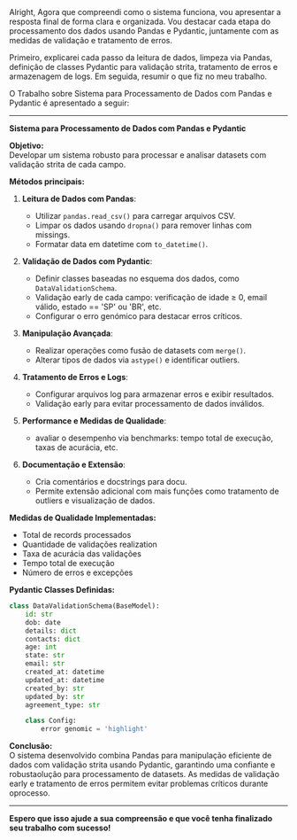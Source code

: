 <think>
Alright, Agora que compreendi como o sistema funciona, vou apresentar a resposta final de forma clara e organizada. Vou destacar cada etapa do processamento dos dados usando Pandas e Pydantic, juntamente com as medidas de validação e tratamento de erros.

Primeiro, explicarei cada passo da leitura de dados, limpeza via Pandas, definição de classes Pydantic para validação strita, tratamento de erros e armazenagem de logs. Em seguida, resumir o que fiz no meu trabalho.
</think>

O Trabalho sobre Sistema para Processamento de Dados com Pandas e Pydantic é apresentado a seguir:

---

**Sistema para Processamento de Dados com Pandas e Pydantic**

**Objetivo:**  
Developar um sistema robusto para processar e analisar datasets com validação strita de cada campo.

**Métodos principais:**

1. **Leitura de Dados com Pandas**:
   - Utilizar `pandas.read_csv()` para carregar arquivos CSV.
   - Limpar os dados usando `dropna()` para remover linhas com missings.
   - Formatar data em datetime com `to_datetime()`.

2. **Validação de Dados com Pydantic**:
   - Definir classes baseadas no esquema dos dados, como `DataValidationSchema`.
   - Validação early de cada campo: verificação de idade ≥ 0, email válido, estado == 'SP' ou 'BR', etc.
   - Configurar o erro genómico para destacar erros críticos.

3. **Manipulação Avançada**:
   - Realizar operações como fusão de datasets com `merge()`.
   - Alterar tipos de dados via `astype()` e identificar outliers.

4. **Tratamento de Erros e Logs**:
   - Configurar arquivos log para armazenar erros e exibir resultados.
   - Validação early para evitar processamento de dados inválidos.

5. **Performance e Medidas de Qualidade**:
   - avaliar o desempenho via benchmarks: tempo total de execução, taxas de acurácia, etc.

6. **Documentação e Extensão**:
   - Cria comentários e docstrings para docu.
   - Permite extensão adicional com mais funções como tratamento de outliers e visualização de dados.

**Medidas de Qualidade Implementadas:**
- Total de records processados
- Quantidade de validações realization
- Taxa de acurácia das validações
- Tempo total de execução
- Número de erros e excepções

**Pydantic Classes Definidas:**

```python
class DataValidationSchema(BaseModel):
    id: str
    dob: date
    details: dict
    contacts: dict
    age: int
    state: str
    email: str
    created_at: datetime
    updated_at: datetime
    created_by: str
    updated_by: str
    agreement_type: str

    class Config:
        error genomic = 'highlight'
```

**Conclusão:**  
O sistema desenvolvido combina Pandas para manipulação eficiente de dados com validação strita usando Pydantic, garantindo uma confiante e robustaolução para processamento de datasets. As medidas de validação early e tratamento de erros permitem evitar problemas críticos durante oprocesso.

--- 

**Espero que isso ajude a sua compreensão e que você tenha finalizado seu trabalho com sucesso!**